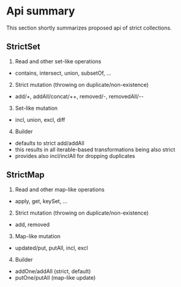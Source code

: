 # Api summary

This section shortly summarizes proposed api of strict collections.


## StrictSet

1. Read and other set-like operations
- contains, intersect, union, subsetOf, ...

2. Strict mutation (throwing on duplicate/non-existence)
- add/+, addAll/concat/++, removed/-, removedAll/--

3. Set-like mutation
- incl, union, excl, diff

4. Builder
- defaults to strict add/addAll
- this results in all iterable-based transformations being also strict
- provides also incl/inclAll for dropping duplicates


## StrictMap

1. Read and other map-like operations
- apply, get, keySet, ...

2. Strict mutation (throwing on duplicate/non-existence)
- add, removed

3. Map-like mutation
- updated/put, putAll, incl, excl

4. Builder
- addOne/addAll (strict, default)
- putOne/putAll (map-like update)


